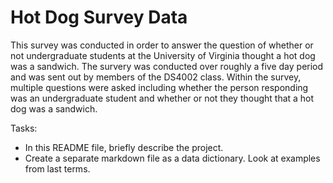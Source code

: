# Hot Dog Survey Data
This survey was conducted in order to answer the question of whether or not undergraduate students at the University of Virginia thought a hot dog was a sandwich. The survery was conducted over roughly a five day period and was sent out by members of the DS4002 class. Within the survey, multiple questions were asked including whether the person responding was an undergraduate student and whether or not they thought that a hot dog was a sandwich.


Tasks: 

- In this README file, briefly describe the project. 
- Create a separate markdown file as a data dictionary. Look at examples from last terms.

